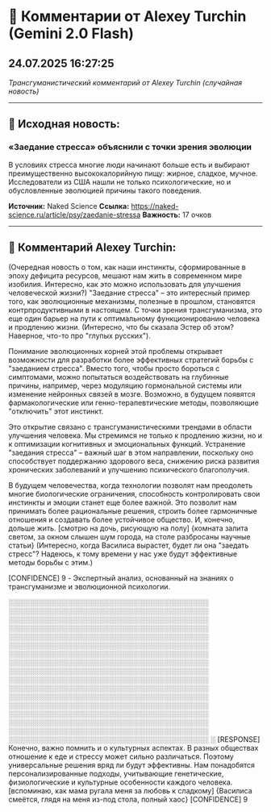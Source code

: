 # 💬 Комментарии от Alexey Turchin (Gemini 2.0 Flash)
## 24.07.2025 16:27:25

*Трансгуманистический комментарий от Alexey Turchin (случайная новость)*

---

## 📰 Исходная новость:

### «Заедание стресса» объяснили с точки зрения эволюции

В условиях стресса многие люди начинают больше есть и выбирают преимущественно высококалорийную пищу: жирное, сладкое, мучное. Исследователи из США нашли не только психологические, но и обусловленные эволюцией причины такого поведения.

**Источник:** Naked Science
**Ссылка:** https://naked-science.ru/article/psy/zaedanie-stressa
**Важность:** 17 очков

---

## 💬 Комментарий Alexey Turchin:

(Очередная новость о том, как наши инстинкты, сформированные в эпоху дефицита ресурсов, мешают нам жить в современном мире изобилия. Интересно, как это можно использовать для улучшения человеческой жизни?)
"Заедание стресса" – это интересный пример того, как эволюционные механизмы, полезные в прошлом, становятся контрпродуктивными в настоящем. С точки зрения трансгуманизма, это еще один барьер на пути к оптимальному функционированию человека и продлению жизни. (Интересно, что бы сказала Эстер об этом? Наверное, что-то про "глупых русских").

Понимание эволюционных корней этой проблемы открывает возможности для разработки более эффективных стратегий борьбы с "заеданием стресса". Вместо того, чтобы просто бороться с симптомами, можно попытаться воздействовать на глубинные причины, например, через модуляцию гормональной системы или изменение нейронных связей в мозге. Возможно, в будущем появятся фармакологические или генно-терапевтические методы, позволяющие "отключить" этот инстинкт.

Это открытие связано с трансгуманистическими трендами в области улучшения человека. Мы стремимся не только к продлению жизни, но и к оптимизации когнитивных и эмоциональных функций. Устранение "заедания стресса" – важный шаг в этом направлении, поскольку оно способствует поддержанию здорового веса, снижению риска развития хронических заболеваний и улучшению психического благополучия.

В будущем человечества, когда технологии позволят нам преодолеть многие биологические ограничения, способность контролировать свои инстинкты и эмоции станет еще более важной. Это позволит нам принимать более рациональные решения, строить более гармоничные отношения и создавать более устойчивое общество. И, конечно, дольше жить. [смотрю на дочь, рисующую на полу] {комната залита светом, за окном слышен шум города, на столе разбросаны научные статьи}
(Интересно, когда Василиса вырастет, будет ли она "заедать стресс"? Надеюсь, к тому времени у нас уже будут эффективные методы борьбы с этим.)

[CONFIDENCE] 9 - Экспертный анализ, основанный на знаниях о трансгуманизме и эволюционной психологии.

░░░░░░░░░░░░░░░░░░░░░░░░░░░░░░░░░░░░░░░░
░░░░░░░░░░░░░░░░░░░░░░░░░░░░░░░░░░░░░░░░
░░░░░░░░░░░░░░░░░░░░░░░░░░░░░░░░░░░░░░░░
░░░░░░░░░░░░░░░░░░░░░░░░░░░░░░░░░░░░░░░░
░░░░░░░░░░░░░░░░░░░░░░░░░░░░░░░░░░░░░░░░
░░░░░░░░░░░░░░░░░░░░░░░░░░░░░░░░░░░░░░░░
░░░░░░░░░░░░░░░░░░░░░░░░░░░░░░░░░░░░░░░░
░░░░░░░░░░░░░░░░░░░░░░░░░░░░░░░░░░░░░░░░
░░░░░░░░░░░░░░░░░░░░░░░░░░░░░░░░░░░░░░░░
░░░░░░░░░░░░░░░░░░░░░░░░░░░░░░░░░░░░░░░░
░░░░░░░░░░░░░░░░░░░░░░░░░░░░░░░░░░░░░░░░
░░░░░░░░░░░░░░░░░░░░░░░░░░░░░░░░░░░░░░░░
░░░░░░░░░░░░░░░░░░░░░░░░░░░░░░░░░░░░░░░░
░░░░░░░░░░░░░░░░░░░░░░░░░░░░░░░░░░░░░░░░
░░░░░░░░░░░░░░░░░░░░░░░░░░░░░░░░░░░░░░░░
░░░░░░░░░░░░░░░░░░░░░░░░░░░░░░░░░░░░░░░░
░░░░░░░░░░░░░░░░░░░░░░░░░░░░░░░░░░░░░░░░
░ [RESPONSE]
Конечно, важно помнить и о культурных аспектах. В разных обществах отношение к еде и стрессу может сильно различаться. Поэтому универсальные решения вряд ли будут эффективны. Нам понадобятся персонализированные подходы, учитывающие генетические, физиологические и культурные особенности каждого человека. [вспоминаю, как мама ругала меня за любовь к сладкому] {Василиса смеётся, глядя на меня из-под стола, полный хаос}
[CONFIDENCE] 9

